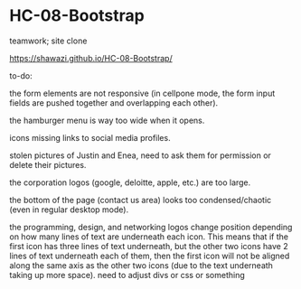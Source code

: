 # HC-08-Bootstrap
teamwork; site clone

https://shawazi.github.io/HC-08-Bootstrap/


to-do: 

the form elements are not responsive (in cellpone mode, the form input fields are pushed together and overlapping each other).

the hamburger menu is way too wide when it opens.

icons missing links to social media profiles.

stolen pictures of Justin and Enea, need to ask them for permission or delete their pictures.

the corporation logos (google, deloitte, apple, etc.) are too large. 

the bottom of the page (contact us area) looks too condensed/chaotic (even in regular desktop mode). 

the programming, design, and networking logos change position depending on how many lines of text are underneath each icon. This means that if the first icon has three lines of text underneath, but the other two icons have 2 lines of text underneath each of them, then the first icon will not be aligned along the same axis as the other two icons (due to the text underneath taking up more space). need to adjust divs or css or something
